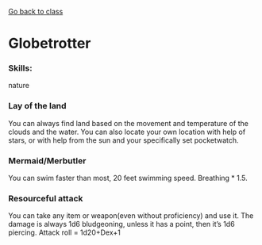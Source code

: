 [Go back to class](airSalior.md)
# Globetrotter
### Skills: 
nature

### Lay of the land
You can always find land based on the movement and temperature of the clouds and the water. You can also locate your own location with help of stars, or with help from the sun and your specifically set pocketwatch.

### Mermaid/Merbutler
You can swim faster than most, 20 feet swimming speed. Breathing * 1.5.

### Resourceful attack
You can take any item or weapon(even without proficiency) and use it. The damage is always 1d6 bludgeoning, unless it has a point, then it’s 1d6 piercing. Attack roll = 1d20+Dex+1
